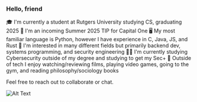 ### Hello, friend

🎓 I'm currently a student at Rutgers University studying CS, graduating 2025
👔 I'm an incoming Summer 2025 TIP for Capital One
🖥️ My most familiar language is Python, however I have experience in C, Java, JS, and Rust
💽 I'm interested in many different fields but primarily backend dev, systems programming, and security engineering
✍🏼 I'm currently studying Cybersecurity outside of my degree and studying to get my Sec+
🤠 Outside of tech I enjoy watching/reviewing films, playing video games, going to the gym, and reading philosophy/sociology books

Feel free to reach out to collaborate or chat.

![Alt Text](https://media3.giphy.com/media/v1.Y2lkPTc5MGI3NjExNjUxc3Job2dwMjlsNm9kcGlxY2tvYzRvZ3NscjM0NGNzM2Fqczc1dCZlcD12MV9pbnRlcm5hbF9naWZfYnlfaWQmY3Q9Zw/l4FGpPki5v2Bcd6Ss/giphy.gif)
